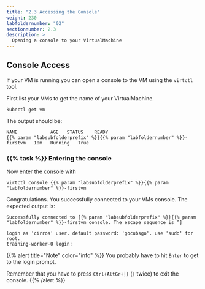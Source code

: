 ```yaml
---
title: "2.3 Accessing the Console"
weight: 230
labfoldernumber: "02"
sectionnumber: 2.3
description: >
  Opening a console to your VirtualMachine
---
```



## Console Access

If your VM is running you can open a console to the VM using the `virtctl` tool.

First list your VMs to get the name of your VirtualMachine.

```shell
kubectl get vm
```

The output should be:

```shell
NAME            AGE   STATUS    READY
{{% param "labsubfolderprefix" %}}{{% param "labfoldernumber" %}}-firstvm   10m   Running   True
```


### {{% task %}} Entering the console

Now enter the console with
```shell
virtctl console {{% param "labsubfolderprefix" %}}{{% param "labfoldernumber" %}}-firstvm
```

Congratulations. You successfully connected to your VMs console. The expected output is:

```shell
Successfully connected to {{% param "labsubfolderprefix" %}}{{% param "labfoldernumber" %}}-firstvm console. The escape sequence is ^]

login as 'cirros' user. default password: 'gocubsgo'. use 'sudo' for root.
training-worker-0 login:
```

{{% alert title="Note" color="info" %}}
You probably have to hit `Enter` to get to the login prompt.

Remember that you have to press `Ctrl+AltGr+]]` (`]` twice) to exit the console.
{{% /alert %}}

